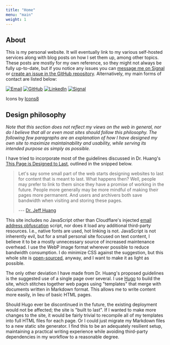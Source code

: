 ```yaml
---
title: "Home"
menu: "main"
weight: 1
---
```


## About

This is my personal website. It will eventually link to my various self-hosted
services along with blog posts on how I set them up, among other topics. These
posts are mostly for my own reference, so they might not always be fully
up-to-date, but if you notice any issues you can
[message me on Signal](https://signal.me/#eu/D9ahAdeW8Zbb9Nlp_Priz3iuK5Cce0le33frY5Xlt31O0QdNprdF5ZmoxcCf88Ga)
or [create an issue in the GitHub repository](https://github.com/ldmitch/ldmitch.dev/issues/new).
Alternatively, my main forms of contact are listed below:

[![Email](/images/email-light.webp)](mailto:liam.mitchell@uwaterloo.ca)
[![GitHub](/images/github-light.webp)](https://github.com/ldmitch)
[![LinkedIn](/images/linkedin-light.webp)](https://www.linkedin.com/in/liamdmitchell/)
[![Signal](/images/signal-light.webp)](https://signal.me/#eu/D9ahAdeW8Zbb9Nlp_Priz3iuK5Cce0le33frY5Xlt31O0QdNprdF5ZmoxcCf88Ga)

Icons by [Icons8](https://icons8.com/)

## Design philosophy

*Note that this section does not reflect my views on the web in general, nor do
I believe that all or even most sites should follow this philosophy. The
following few paragraphs are an explanation of how I have designed my own site
to maximize maintainability and usability, while serving its intended purpose as
simply as possible.*

I have tried to incorporate most of the guidelines discussed in Dr. Huang's
[This Page is Designed to Last](https://jeffhuang.com/designed_to_last/),
outlined in the snipped below.

> Let's say some small part of the web starts designing websites to last for
> content that is meant to last. What happens then? Well, people may prefer to
> link to them since they have a promise of working in the future. People more
> generally may be more mindful of making their pages more permanent. And users
> and archivers both save bandwidth when visiting and storing these pages.
>
> --- [Dr. Jeff Huang](https://jeffhuang.com/)

This site includes no JavaScript other than Cloudflare's injected [email address
obfuscation](https://developers.cloudflare.com/waf/tools/scrape-shield/email-address-obfuscation/)
script, nor does it load any additional third-party resources. I.e., native
fonts are used, hot linking is not. JavaScript is not inherently evil, but for a
small personal site focused on text content, I believe it to be a mostly
unnecessary source of increased maintenance overhead. I use the WebP image
format wherever possible to reduce bandwidth consumption. I do minimize CSS
against the suggestion, but this whole site is
[open-sourced](https://github.com/ldmitch/ldmitch.dev), anyway, and I want to
make it as light as possible.

The only other deviation I have made from Dr. Huang's proposed guidelines is the
suggested use of a single page over several. I use [Hugo](https://gohugo.io/) to
build the site, which stitches together web pages using "templates" that merge
with documents written in Markdown format. This allows me to write content more
easily, in lieu of basic HTML pages.

Should Hugo ever be discontinued in the future, the existing deployment would
not be affected; the site is "built to last". If I wanted to make more changes
to the site, it would be fairly trivial to recompile all of my templates into
full HTML files for each page. Or I could just migrate my Markdown files to a
new static site generator. I find this to be an adequately resilient setup,
maintaining a practical writing experience while avoiding third-party
dependencies in my workflow to a reasonable degree.
